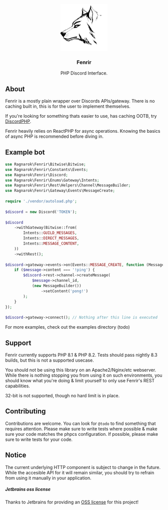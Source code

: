 <p align="center">
    <img src="./assets/logo.svg" height="150px">
</p>

<h3 align="center">Fenrir</h3>

<p align="center">PHP Discord Interface.</p>

## About

Fenrir is a mostly plain wrapper over Discords APIs/gateway.
There is no caching built in, this is for the user to implement themselves.

If you're looking for something thats easier to use, has caching OOTB, try [DiscordPHP](https://github.com/discord-php/DiscordPHP).

Fenrir heavily relies on ReactPHP for async operations. Knowing the basics of async PHP is recommended before diving in.

## Example bot

```php
use Ragnarok\Fenrir\Bitwise\Bitwise;
use Ragnarok\Fenrir\Constants\Events;
use Ragnarok\Fenrir\Discord;
use Ragnarok\Fenrir\Enums\Gateway\Intents;
use Ragnarok\Fenrir\Rest\Helpers\Channel\MessageBuilder;
use Ragnarok\Fenrir\Gateway\Events\MessageCreate;

require './vendor/autoload.php';

$discord = new Discord('TOKEN');

$discord
    ->withGateway(Bitwise::from(
        Intents::GUILD_MESSAGES,
        Intents::DIRECT_MESSAGES,
        Intents::MESSAGE_CONTENT,
    ))
    ->withRest();

$discord->gateway->events->on(Events::MESSAGE_CREATE, function (MessageCreate $message) use ($discord) {
    if ($message->content === '!ping') {
        $discord->rest->channel->createMessage(
            $message->channel_id,
            (new MessageBuilder())
                ->setContent('pong!')
        );
    }
});

$discord->gateway->connect(); // Nothing after this line is executed
```

For more examples, check out the examples directory (todo)

## Support

Fenrir currently supports PHP 8.1 & PHP 8.2.
Tests should pass nightly 8.3 builds, but this is not a supported usecase.

You should not be using this library on an Apache2/Nginx/etc webserver.
While there is nothing stopping you from using it on such environments, you should know what you're doing & limit yourself to only use Fenrir's REST capabilities.

32-bit is not supported, though no hard limit is in place.

## Contributing

Contributions are welcome.
You can look for `@todo` to find something that requires attention.
Please make sure to write tests where possible & make sure your code matches the phpcs configuration.
If possible, please make sure to write tests for your code.

## Notice

The current underlying HTTP component is subject to change in the future.
While the accesible API for it will remain similar, you should try to refrain from using it manually in your application.

##### Jetbrains oss license
Thanks to Jetbrains for providing an [OSS license](https://www.jetbrains.com/community/opensource/#support) for this project!
